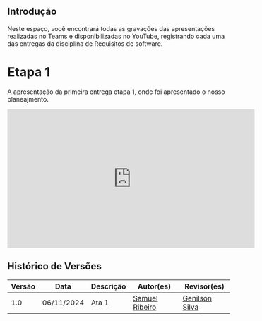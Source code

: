 ## Introdução
Neste espaço, você encontrará todas as gravações das apresentações realizadas no Teams e disponibilizadas no YouTube, registrando cada uma das entregas da disciplina de Requisitos de software.


# Etapa 1

A apresentação da primeira entrega etapa 1, onde foi apresentado o nosso planeajmento. 

<iframe width="560" height="315" src="https://www.youtube.com/embed/TRzRAvN-fPs?si=svruPUjUH4cvs0Lw" title="YouTube video player" frameborder="0" allow="accelerometer; autoplay; clipboard-write; encrypted-media; gyroscope; picture-in-picture; web-share" referrerpolicy="strict-origin-when-cross-origin" allowfullscreen></iframe>

## Histórico de Versões

| Versão |    Data    | Descrição | Autor(es)                                          | Revisor(es)                                        |
| ------ | :--------: | --------- | -------------------------------------------------- | -------------------------------------------------- |
| 1.0    | 06/11/2024 | Ata 1     | [Samuel Ribeiro](https://github.com/SamuelRicosta) |   [Genilson Silva](https://github.com/GenilsonJrs) |